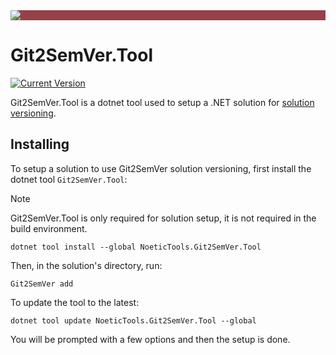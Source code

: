 ﻿---
uid: git2semver-tool
---

<div style="background-color:#944248;padding:0px;margin-bottom:0.5em">
  <img src="https://noetictools.github.io/Git2SemVer.MSBuild/Images/Git2SemVer_banner_840x70.png"/>
</div>

# Git2SemVer.Tool

[![Current Version](https://img.shields.io/nuget/v/NoeticTools.Git2SemVer.Tool?label=Git2SemVer.Tool)](https://www.nuget.org/packages/NoeticTools.Git2SemVer.Tool)

Git2SemVer.Tool is a dotnet tool used to setup a .NET solution for [solution versioning](xref:solution-versioning).

## Installing

To setup a solution to use Git2SemVer solution versioning, first install the dotnet tool `Git2SemVer.Tool`:

> [!NOTE]
> Git2SemVer.Tool is only required for solution setup, it is not required in the build environment.

```winbatch
dotnet tool install --global NoeticTools.Git2SemVer.Tool
```

Then, in the solution's directory, run:

```winbatch
Git2SemVer add
```

To update the tool to the latest:

```winbatch
dotnet tool update NoeticTools.Git2SemVer.Tool --global
```

You will be prompted with a few options and then the setup is done.

